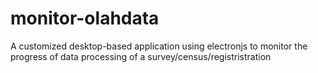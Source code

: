 # monitor-olahdata
A customized desktop-based application using electronjs to monitor the progress of data processing of a survey/census/registristration
